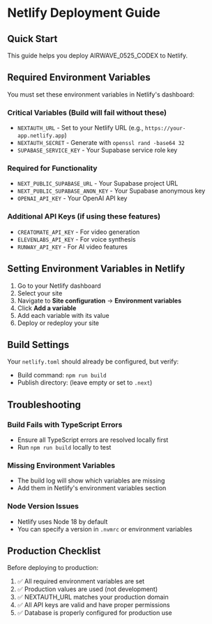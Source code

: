 # Netlify Deployment Guide

## Quick Start

This guide helps you deploy AIRWAVE_0525_CODEX to Netlify.

## Required Environment Variables

You must set these environment variables in Netlify's dashboard:

### Critical Variables (Build will fail without these)
- `NEXTAUTH_URL` - Set to your Netlify URL (e.g., `https://your-app.netlify.app`)
- `NEXTAUTH_SECRET` - Generate with `openssl rand -base64 32`
- `SUPABASE_SERVICE_KEY` - Your Supabase service role key

### Required for Functionality
- `NEXT_PUBLIC_SUPABASE_URL` - Your Supabase project URL
- `NEXT_PUBLIC_SUPABASE_ANON_KEY` - Your Supabase anonymous key
- `OPENAI_API_KEY` - Your OpenAI API key

### Additional API Keys (if using these features)
- `CREATOMATE_API_KEY` - For video generation
- `ELEVENLABS_API_KEY` - For voice synthesis
- `RUNWAY_API_KEY` - For AI video features

## Setting Environment Variables in Netlify

1. Go to your Netlify dashboard
2. Select your site
3. Navigate to **Site configuration** → **Environment variables**
4. Click **Add a variable**
5. Add each variable with its value
6. Deploy or redeploy your site

## Build Settings

Your `netlify.toml` should already be configured, but verify:
- Build command: `npm run build`
- Publish directory: (leave empty or set to `.next`)

## Troubleshooting

### Build Fails with TypeScript Errors
- Ensure all TypeScript errors are resolved locally first
- Run `npm run build` locally to test

### Missing Environment Variables
- The build log will show which variables are missing
- Add them in Netlify's environment variables section

### Node Version Issues
- Netlify uses Node 18 by default
- You can specify a version in `.nvmrc` or environment variables

## Production Checklist

Before deploying to production:
1. ✅ All required environment variables are set
2. ✅ Production values are used (not development)
3. ✅ NEXTAUTH_URL matches your production domain
4. ✅ All API keys are valid and have proper permissions
5. ✅ Database is properly configured for production use
